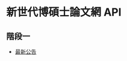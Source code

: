 # 新世代博碩士論文網 API

## 階段一
- [最新公告](https://editor-next.swagger.io/?url=https://raw.githubusercontent.com/chouhsiang/thesis-swagger/main/stage1/announcements.yaml)